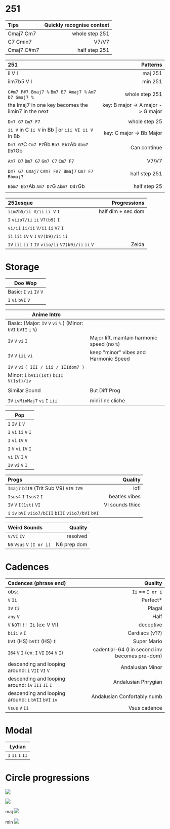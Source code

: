 # 251

| Tips | Quickly recognise context |
| :------------- | -----------: |
| Cmaj7 Cm7| whole step 251 |
| C7 Cmin7 | V7/V7|
| Cmaj7 C#m7| half step 251 |


| 251 | Patterns |
| :------------- | -----------: |
| ii V I | maj 251 |
| iim7b5 V I | min 251 |
|||
| `C#m7 F#7 Bmaj7 %` `Bm7 E7 Amaj7 %` `Am7 D7 Gmaj7 %` | whole step 251 | 
|the Imaj7 in one key becomes the iimin7 in the next| key: B major -> A major -> G major |
|||
| `Dm7 G7` `Cm7 F7` | whole step 25 |
| `ii V` in C `ii V` in Bb \| or `iii VI ii V` in Bb | key: C major -> Bb Major |
|`Dm7 G7`C `Cm7 F7`Bb `Bb7 Eb7`Ab `Abm7 Db7`Gb | Can continue |
|||
|  `Am7 D7` `Dm7 G7` `Gm7 C7` `Cm7 F7` | V7\V7  |
|||
|`Dm7 G7 Cmaj7` `C#m7 F#7 Bmaj7` `Cm7 F7 Bbmaj7` | half step 251 |
|||
| `Bbm7 Eb7`Ab `Am7 D7`G `Abm7 Dd7`Gb | half step 25 |
|||

| 251esque | Progressions |
| :------------- | -----------: |
| `iim7b5/ii V/ii` `ii V` `I` | half dim + sec dom |
| `I` `viio7/ii` `ii` `V7(b9)` `I` ||
| `vi/ii` `ii/ii` `V/ii` `ii` `V7` `I` ||
| `ii` `iii` `IV` `V` `I` `V7(b9)/ii` `ii` ||
| `IV` `iii` `ii` `I` `IV` `viio/ii` `V7(b9)/ii` `ii` `V` | Zelda |

# Storage

| Doo Wop |
| --- |
| Basic: `I` `vi` `IV` `V` |
| `I` `vi` `bVI` `V` |

| Anime Intro | |
| --- | --- |
| Basic: (Major: `IV` `V` `vi` `%` ) (Minor: `bVI` `bVII` `i` `%`)|
| `IV` `V` `vi` `I` | Major lift, maintain harmonic speed (no `%`)|
| `IV` `V` `iii` `vi` | keep "minor" vibes and Harmonic Speed |
| `IV` `V` `vi` `( III / iii / IIIdom7 )`||
| Minor: `i` `bVII(1st)` `bIII` `V(1st)/iv`||
|||
| Similar Sound | But Diff Prog |
|||
| `IV` `ivMinMaj7` `vi` `I` `iii` | mini line cliche |

| Pop |
| --- |
| `I` `IV` `I` `V` |
| `I` `vi` `ii` `V` `I` |
| `I` `vi` `IV` `V` |
| `I` `V` `vi` `IV` `I` |
| `vi` `IV` `I` `V` |
| `IV` `vi` `V` `I` |

| Progs | Quality |
| :------------- | -----------: |
| `Imaj7` `bII9` (Trit Sub V9) `VI9` `IV9` | lofi |
| `Isus4` `I` `Isus2` `I` | beatles vibes |
| `IV` `V` `I(1st)` `VI`| VI sounds thicc |
| `i` `iv` `bVI` `viio7/bIII` `bIII` `viio7/bVI` `bVI` ||

| Weird Sounds | Quality |
| :------------- | -----------: |
| `V/VI` `IV` | resolved |
| `N6` `Vsus` `V` `(I or i)` | N6 prep dom | 

# Cadences

| Cadences (phrase end) | Quality |
| :------------- | -----------: |
| obs: | `Ii` == `I or i` |
| `V` `Ii` | Perfect* |
| `IV` `Ii`  | Plagal |
| `any` `V` | Half |
| `V` `NOT!!! Ii` (ex: V VI) | deceptive |
| `biii` `v` `I`| Cardiacs (v??) |
| `bVI` (HS) `bVII` (HS) `I` | Super Mario |
| `I64` `V` `I` (ex: `I` `VI` `I64` `V` `I`) | cadential-64 (I in second inv becomes pre-dom) |
| descending and looping around: `i` `VII` `VI` `V` |Andalusian Minor|
| descending and looping around: `iv` `III` `II` `I` |Andalusian Phrygian|
| descending and looping around:  `i` `bVII`  `bVI` `iv` |Andalusian Confortably numb|
| `Vsus` `V` `Ii` | Vsus cadence |

# Modal

| Lydian |
| --- |
| `I` `II` `I` `II` |

# Circle progressions

![](https://user-images.githubusercontent.com/65428925/123689667-ddb7c880-d829-11eb-8ae7-c2b14b8805fe.png)

![](https://user-images.githubusercontent.com/65428925/123689671-de505f00-d829-11eb-9620-f1b2f1880cfd.png)

maj
![](https://user-images.githubusercontent.com/65428925/123691580-2d978f00-d82c-11eb-961c-10a225f7ddff.png)


min
![](https://user-images.githubusercontent.com/65428925/123690000-42732300-d82a-11eb-8d1c-702950c9ae47.png)
